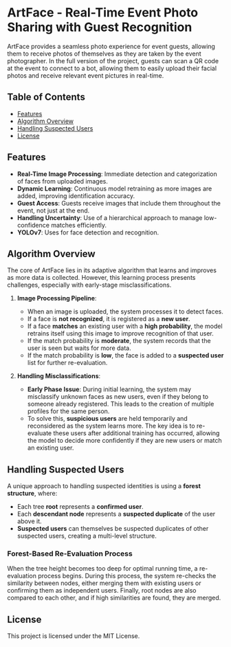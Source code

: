 # ArtFace - Real-Time Event Photo Sharing with Guest Recognition


ArtFace provides a seamless photo experience for event guests, allowing them to receive photos of themselves as they are taken by the event photographer. In the full version of the project, guests can scan a QR code at the event to connect to a bot, allowing them to easily upload their facial photos and receive relevant event pictures in real-time.

## Table of Contents

- [Features](#features)
- [Algorithm Overview](#algorithm-overview)
- [Handling Suspected Users](#handling-suspected-users)
- [License](#license)

## Features

- **Real-Time Image Processing**: Immediate detection and categorization of faces from uploaded images.
- **Dynamic Learning**: Continuous model retraining as more images are added, improving identification accuracy.
- **Guest Access**: Guests receive images that include them throughout the event, not just at the end.
- **Handling Uncertainty**: Use of a hierarchical approach to manage low-confidence matches efficiently.
- **YOLOv7**: Uses for face detection and recognition.

## Algorithm Overview

The core of ArtFace lies in its adaptive algorithm that learns and improves as more data is collected. However, this learning process presents challenges, especially with early-stage misclassifications.

1. **Image Processing Pipeline**:

   - When an image is uploaded, the system processes it to detect faces.
   - If a face is **not recognized**, it is registered as a **new user**.
   - If a face **matches** an existing user with a **high probability**, the model retrains itself using this image to improve recognition of that user.
   - If the match probability is **moderate**, the system records that the user is seen but waits for more data.
   - If the match probability is **low**, the face is added to a **suspected user** list for further re-evaluation.

2. **Handling Misclassifications**:

   - **Early Phase Issue**: During initial learning, the system may misclassify unknown faces as new users, even if they belong to someone already registered. This leads to the creation of multiple profiles for the same person.
   - To solve this, **suspicious users** are held temporarily and reconsidered as the system learns more. The key idea is to re-evaluate these users after additional training has occurred, allowing the model to decide more confidently if they are new users or match an existing user.

## Handling Suspected Users

A unique approach to handling suspected identities is using a **forest structure**, where:

- Each tree **root** represents a **confirmed user**.
- Each **descendant node** represents a **suspected duplicate** of the user above it.
- **Suspected users** can themselves be suspected duplicates of other suspected users, creating a multi-level structure.

### Forest-Based Re-Evaluation Process

When the tree height becomes too deep for optimal running time, a re-evaluation process begins. During this process, the system re-checks the similarity between nodes, either merging them with existing users or confirming them as independent users. Finally, root nodes are also compared to each other, and if high similarities are found, they are merged.

## License

This project is licensed under the MIT License.
